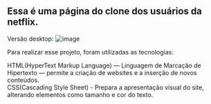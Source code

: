 ## Essa é uma página do clone dos usuários da netflix.

Versão desktop:
![image](https://github.com/JulianaPires28/clone-users-netflix/assets/72226049/c0b0e27a-fcc8-4cfe-b388-d0af93a8bf8a)


Para realizar esse projeto, foram utilizadas as tecnologias:

HTML(HyperText Markup Language) — Linguagem de Marcação de Hipertexto — permite a criação de websites e a inserção de novos conteúdos.
<br>
CSS(Cascading Style Sheet) - Prepara a apresentação visual do site, alterando elementos como tamanho e cor do texto.
